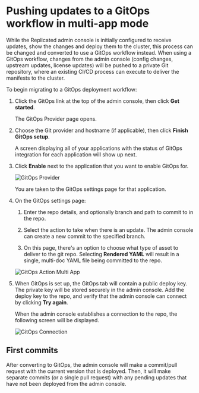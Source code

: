 # Pushing updates to a GitOps workflow in multi-app mode

While the Replicated admin console is initially configured to receive updates, show the changes and deploy them to the cluster, this process can be changed and converted to use a GitOps workflow instead.
When using a GitOps workflow, changes from the admin console (config changes, upstream updates, license updates) will be pushed to a private Git repository, where an existing CI/CD process can execute to deliver the manifests to the cluster.

To begin migrating to a GitOps deployment workflow:

1. Click the GitOps link at the top of the admin console, then click **Get started**.

    The GitOps Provider page opens.

1. Choose the Git provider and hostname (if applicable), then click  **Finish GitOps setup**.

    A screen displaying all of your applications with the status of GitOps integration for each application will show up next.

1. Click **Enable** next to the application that you want to enable GitOps for.

    ![GitOps Provider](/images/gitops-apps.png)

    You are taken to the GitOps settings page for that application.

1. On the GitOps settings page:

    1. Enter the repo details, and optionally branch and path to commit to in the repo.

    1. Select the action to take when there is an update. The admin console can create a new commit to the specified branch.

    1. On this page, there's an option to choose what type of asset to deliver to the git repo. Selecting **Rendered YAML** will result in a single, multi-doc YAML file being committed to the repo.

    ![GitOps Action Multi App](/images/gitops-action-new-multi.png)

1. When GitOps is set up, the GitOps tab will contain a public deploy key. The private key will be stored securely in the admin console. Add the deploy key to the repo, and verify that the admin console can connect by clicking **Try again**.

    When the admin console establishes a connection to the repo, the following screen will be displayed.

    ![GitOps Connection](/images/gitops-connected-multi.png)

## First commits

After converting to GitOps, the admin console will make a commit/pull request with the current version that is deployed.
Then, it will make separate commits (or a single pull request) with any pending updates that have not been deployed from the admin console.
